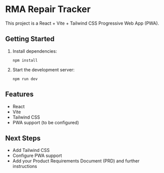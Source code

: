 
# RMA Repair Tracker

This project is a React + Vite + Tailwind CSS Progressive Web App (PWA).

## Getting Started

1. Install dependencies:
   ```
   npm install
   ```
2. Start the development server:
   ```
   npm run dev
   ```

## Features
- React
- Vite
- Tailwind CSS
- PWA support (to be configured)

## Next Steps
- Add Tailwind CSS
- Configure PWA support
- Add your Product Requirements Document (PRD) and further instructions

